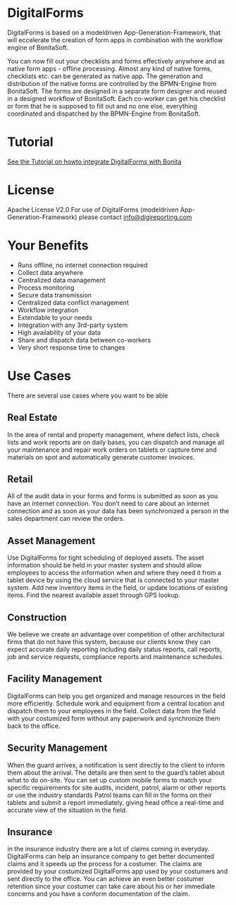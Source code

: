 # DigitalForms
DigitalForms is based on a modeldriven App-Generation-Framework, that will eccelerate the creation of form apps in combination with the workflow engine of BonitaSoft. 

You can now fill out your checklists and forms effectively anywhere and as native form apps - offline processing.
Almost any kind of native forms, checklists etc. can be generated as native app. The generation and distribution of the native forms are controlled by the BPMN-Engine from BonitaSoft. The forms are designed in a separate form designer and reused in a designed workflow of BonitaSoft.
Each co-worker can get his checklist or form that he is supposed to fill out and no one else, everything coordinated and dispatched by the BPMN-Engine from BonitaSoft.

# Tutorial
[See the Tutorial on howto integrate DigitalForms with Bonita](https://github.com/OpenSoftwareSolutions/bonita-connector-digitalforms/wiki/Integration-DigitalForms-with-BonitaSoft)

# License 
Apache License V2.0
For use of DigitalForms (modeldriven App-Generation-Framework) please contact info@digireporting.com

# Your Benefits
* Runs offline, no internet connection required
* Collect data anywhere
* Centralized data management
* Process monitoring
* Secure data transmission
* Centralized data conflict management
* Workflow integration
* Extendable to your needs
* Integration with any 3rd-party system
* High availability of your data
* Share and dispatch data between co-workers
* Very short response time to changes


# Use Cases
There are several use cases where you want to be able 

## Real Estate
In the area of rental and property management, where defect lists, check lists and work reports are on daily bases, you can dispatch and manage all your maintenance and repair work orders on tablets or capture time and materials on spot and automatically generate customer invoices.

## Retail
All of the audit data in your forms and forms is submitted as soon as you have an internet connection. You don’t need to care about an internet connection and as soon as your data has been synchronized a person in the sales department can review the orders.

## Asset Management
Use DigitalForms for tight scheduling of deployed assets. The asset information should be held in your master system and should allow employees to access the information when and where they need it from a tablet device by using the cloud service that is connected to your master system. Add new inventory items in the field, or update locations of existing items. Find the nearest available asset through GPS lookup.

## Construction
We believe we create an advantage over competition of other architectural firms that do not have this system, because our clients know they can expect accurate daily reporting including daily status reports, call reports, job and service requests, compliance reports and maintenance schedules.

## Facility Management
DigitalForms can help you get organized and manage resources in the field more efficiently. Schedule work and equipment from a central location and dispatch them to your employees in the field. Collect data from the field with your costumized form without any paperwork and synchronize them back to the office.

## Security Management
When the guard arrives, a notification is sent directly to the client to inform them about the arrival. The details are then sent to the guard’s tablet about what to do on-site.
You can set up custom mobile forms to match your specific requirements for site audits, incident, patrol, alarm or other reports or use the industry standards
Patrol teams can fill in the forms on their tablets and submit a report immediately, giving head office a real-time and accurate view of the situation in the field.

## Insurance
in the insurance industry there are a lot of claims coming in everyday.
DigitalForms can help an insurance company to get better documented claims and it speeds up the process for a costumer. The claims are provided by your costumized DigitalForms app used by your costumers and sent directly to the office. You can achieve an even better costumer retention since your costumer can take care about his or her immediate concerns and you have a conform documentation of the claim.

